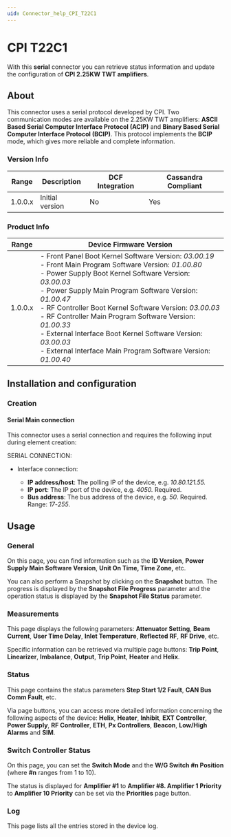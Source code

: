 ```yaml
---
uid: Connector_help_CPI_T22C1
---
```


# CPI T22C1

With this **serial** connector you can retrieve status information and update the configuration of **CPI 2.25KW TWT amplifiers**.

## About

This connector uses a serial protocol developed by CPI. Two communication modes are available on the 2.25KW TWT amplifiers: **ASCII Based Serial Computer Interface Protocol (ACIP)** and **Binary Based Serial Computer Interface Protocol (BCIP)**. This protocol implements the **BCIP** mode, which gives more reliable and complete information.

### Version Info

| Range | Description | DCF Integration | Cassandra Compliant |
|------------------|-----------------|---------------------|-------------------------|
| 1.0.0.x          | Initial version | No                  | Yes                     |

### Product Info

| Range | Device Firmware Version |
|--|--|
| 1.0.0.x | - Front Panel Boot Kernel Software Version: *03.00.19* <br>- Front Main Program Software Version: *01.00.80* <br>- Power Supply Boot Kernel Software Version: *03.00.03* <br>- Power Supply Main Program Software Version: *01.00.47* <br>- RF Controller Boot Kernel Software Version: *03.00.03* <br>- RF Controller Main Program Software Version: *01.00.33* <br>- External Interface Boot Kernel Software Version: *03.00.03* <br>- External Interface Main Program Software Version: *01.00.40* |

## Installation and configuration

### Creation

#### Serial Main connection

This connector uses a serial connection and requires the following input during element creation:

SERIAL CONNECTION:

- Interface connection:

  - **IP address/host**: The polling IP of the device, e.g. *10.80.121.55.*
  - **IP port**: The IP port of the device, e.g. *4050.* Required.
  - **Bus address**: The bus address of the device, e.g. *50*. Required. Range: *17*-*255*.

## Usage

### General

On this page, you can find information such as the **ID Version**, **Power Supply Main Software Version**, **Unit On Time, Time Zone,** etc.

You can also perform a Snapshot by clicking on the **Snapshot** button. The progress is displayed by the **Snapshot File Progress** parameter and the operation status is displayed by the **Snapshot File Status** parameter.

### Measurements

This page displays the following parameters: **Attenuator Setting**, **Beam Current**, **User Time Delay**, **Inlet Temperature**, **Reflected RF**, **RF Drive**, etc.

Specific information can be retrieved via multiple page buttons: **Trip Point**, **Linearizer**, **Imbalance**, **Output**, **Trip Point**, **Heater** and **Helix**.

### Status

This page contains the status parameters **Step Start 1/2 Fault**, **CAN Bus Comm Fault**, etc.

Via page buttons, you can access more detailed information concerning the following aspects of the device: **Helix**, **Heater**, **Inhibit**, **EXT Controller**, **Power Supply**, **RF Controller**, **ETH**, **Px Controllers**, **Beacon**, **Low/High Alarms** and **SIM**.

### Switch Controller Status

On this page, you can set the **Switch Mode** and the **W/G Switch \#n Position** (where **\#n** ranges from 1 to 10).

The status is displayed for **Amplifier \#1** to **Amplifier \#8. Amplifier 1 Priority** to **Amplifier 10 Priority** can be set via the **Priorities** page button.

### Log

This page lists all the entries stored in the device log.
